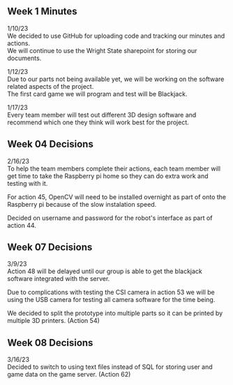 ## Week 1 Minutes
1/10/23 <br />
We decided to use GitHub for uploading code and tracking our minutes and actions. <br />
We will continue to use the Wright State sharepoint for storing our documents. <br />

1/12/23 <br />
Due to our parts not being available yet, we will be working on the software related aspects of the project. <br />
The first card game we will program and test will be Blackjack. <br />

1/17/23 <br />
Every team member will test out different 3D design software and recommend which one they think will work best for the project. <br />

## Week 04 Decisions
2/16/23 <br />
To help the team members complete their actions, each team member will get time to take the Raspberry pi home so they can do extra work and testing with it. <br />

For action 45, OpenCV will need to be installed overnight as part of onto the Raspberry pi because of the slow instalation speed. <br />

Decided on username and password for the robot's interface as part of action 44. <br />

## Week 07 Decisions
3/9/23 <br />
Action 48 will be delayed until our group is able to get the blackjack software integrated with the server. <br />

Due to complications with testing the CSI camera in action 53 we will be using the USB camera for testing all camera software for the time being. <br />

We decided to split the prototype into multiple parts so it can be printed by multiple 3D printers. (Action 54) <br />

## Week 08 Decisions
3/16/23 <br />
Decided to switch to using text files instead of SQL for storing user and game data on the game server. (Action 62) <br />
